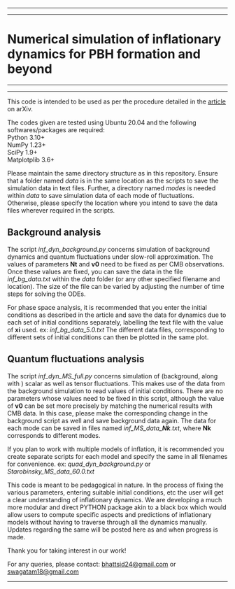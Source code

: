 
---
---

# Numerical simulation of inflationary dynamics for PBH formation and beyond

---
---

This code is intended to be used as per the procedure detailed in the [article](<arXiv link>) on arXiv. 

The codes given are tested using Ubuntu 20.04 and the following softwares/packages are required:  
Python 3.10+  
NumPy 1.23+  
SciPy 1.9+  
Matplotplib 3.6+  


Please maintain the same directory structure as in this repository. Ensure that a folder named *data* is in the same location as the scripts to save the simulation data in text files. Further, a directory named *modes* is needed within *data* to save simulation data of each mode of fluctuations.  
Otherwise, please specify the location where you intend to save the data files wherever required in the scripts.


## Background analysis

The script *inf_dyn_background.py* concerns simulation of background dynamics and quantum fluctuations under slow-roll approximation. The values of parameters **Nt** and **v0** need to be fixed as per CMB observations. 
Once these values are fixed, you can save the data in the file *inf_bg_data.txt* within the *data* folder (or any other specified filename and location). 
The size of the file can be varied by adjusting the number of time steps for solving the ODEs.

For phase space analysis, it is recommended that you enter the initial conditions as described in the article and save the data for dynamics due to each set of initial conditions separately, labelling the text file with the value of **xi** used.
ex: *inf_bg_data_5.0.txt*
The different data files, corresponding to different sets of initial conditions can then be plotted in the same plot.


## Quantum fluctuations analysis

The script *inf_dyn_MS_full.py* concerns simulation of (background, along with ) scalar as well as tensor fluctuations. This makes use of the data from the background simulation to read values of initial conditions. There are no parameters whose values need to be fixed in this script, although the value of **v0** can be set more precisely by matching the numerical results with CMB data. In this case, please make the corresponding change in the background script as well and save background data again.
The data for each mode can be saved in files named *inf_MS_data_**Nk**.txt*, where **Nk** corresponds to different modes.


If you plan to work with multiple models of inflation, it is recommended you create separate scripts for each model and specify the same in all filenames for convenience.
ex: *quad_dyn_background.py* or *Starobinsky_MS_data_60.0.txt*


This code is meant to be pedagogical in nature. In the process of fixing the various parameters, entering suitable initial conditions, etc the user will get a clear understanding of inflationary dynamics. We are developing a much more modular and direct PYTHON package akin to a black box which would allow users to compute specific aspects and predictions of inflationary models without having to traverse through all the dynamics manually. Updates regarding the same will be posted here as and when progress is made.


Thank you for taking interest in our work!

For any queries, please contact:
bhattsid24@gmail.com
or
swagatam18@gmail.com

---
